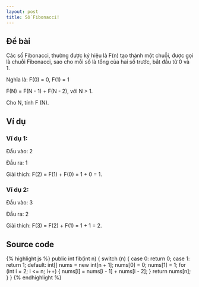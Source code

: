 ```yaml
---
layout: post
title: Số Fibonacci!
---
```


## Đề bài
Các số Fibonacci, thường được ký hiệu là F(n) tạo thành một chuỗi, được gọi là chuỗi Fibonacci, sao cho mỗi số là tổng của hai số trước, bắt đầu từ 0 và 1.

Nghĩa là: 
F(0) = 0, F(1) = 1

F(N) = F(N - 1) + F(N - 2), với N > 1.

Cho N, tính F (N).

## Ví dụ

### Ví dụ 1:
Đầu vào: 2

Đầu ra: 1

Giải thích: F(2) = F(1) + F(0) = 1 + 0 = 1.

### Ví dụ 2:
Đầu vào: 3

Đầu ra: 2

Giải thích: F(3) = F(2) + F(1) = 1 + 1 = 2.

## Source code

{% highlight js %}
public int fib(int n) {
    switch (n)
    {
        case 0:
          return 0;
        case 1:
          return 1;
        default:
          int[] nums = new int[n + 1];
          nums[0] = 0;
          nums[1] = 1;
          for (int i = 2; i <= n; i++)
          {
              nums[i] = nums[i - 1] + nums[i - 2];
          }
          return nums[n];
    }
}
{% endhighlight %}
